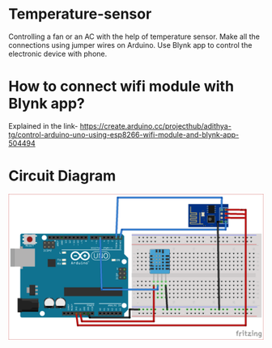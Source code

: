 # Temperature-sensor
Controlling a fan or an AC with the help of temperature sensor.
Make all the connections using jumper wires on Arduino.
Use Blynk app to control the electronic device with phone.
# How to connect wifi module with Blynk app?
Explained in the link- https://create.arduino.cc/projecthub/adithya-tg/control-arduino-uno-using-esp8266-wifi-module-and-blynk-app-504494
# Circuit Diagram
![](images/circuit.png)
